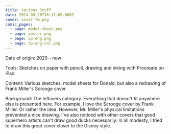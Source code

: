 ```yaml
---
title: Various Stuff
date: 2024-09-28T16:17:00.000Z
cover: cover-fm.png
comic_pages:
  - page: model-sheet.png
  - page: poster.png
  - page: 5p-eng.png
  - page: 5p-eng-col.png
---
```



Date of origin: 2020 – now

Tools: Sketches on paper with pencil, drawing and inking with Procreate on iPad

Content: Various sketches, model sheets for Donald, but also a redrawing of Frank Miller's Scrooge cover

Background: The leftovers category. Everything that doesn't fit anywhere else is presented here. For example, I love the Scrooge cover by Frank Miller. Or rather the idea. However, Mr. Miller's physical limitations prevented a nice drawing. I've also noticed with other covers that good superhero artists can't draw good ducks necessarily. In all modesty, I tried to draw this great cover closer to the Disney style.
